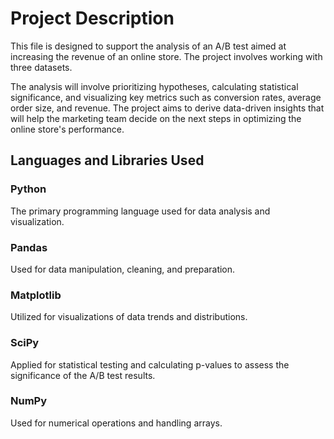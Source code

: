 # Project Description

This file is designed to support the analysis of an A/B test aimed at increasing the revenue of an online store. The project involves working with three datasets.

The analysis will involve prioritizing hypotheses, calculating statistical significance, and visualizing key metrics such as conversion rates, average order size, and revenue. The project aims to derive data-driven insights that will help the marketing team decide on the next steps in optimizing the online store's performance.

## Languages and Libraries Used

### Python
The primary programming language used for data analysis and visualization.

### Pandas
Used for data manipulation, cleaning, and preparation.

### Matplotlib
Utilized for visualizations of data trends and distributions.

### SciPy
Applied for statistical testing and calculating p-values to assess the significance of the A/B test results.

### NumPy
Used for numerical operations and handling arrays.
